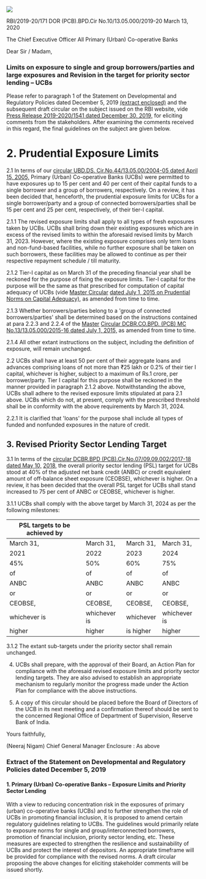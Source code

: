 ![](_page_0_Picture_0.jpeg)

RBI/2019-20/171 DOR (PCB).BPD.Cir No.10/13.05.000/2019-20 March 13, 2020

The Chief Executive Officer All Primary (Urban) Co-operative Banks

Dear Sir / Madam,

### **Limits on exposure to single and group borrowers/parties and large exposures and Revision in the target for priority sector lending – UCBs**

Please refer to paragraph 1 of the Statement on Developmental and Regulatory Policies dated December 5, 2019 [\(extract enclosed\)](#page-3-0) and the subsequent draft circular on the subject issued on the RBI website, vide [Press Release 2019-2020/1541 dated December 30, 2019,](https://www.rbi.org.in/Scripts/BS_PressReleaseDisplay.aspx?prid=48993) for eliciting comments from the stakeholders. After examining the comments received in this regard, the final guidelines on the subject are given below.

# **2. Prudential Exposure Limits**

2.1 In terms of our [circular UBD.DS. Cir.No.44/13.05.00/2004-05 dated April 15, 2005,](https://www.rbi.org.in/Scripts/NotificationUser.aspx?Id=2196&Mode=0) Primary (Urban) Co-operative Banks (UCBs) were permitted to have exposures up to 15 per cent and 40 per cent of their capital funds to a single borrower and a group of borrowers, respectively. On a review, it has been decided that, henceforth, the prudential exposure limits for UCBs for a single borrower/party and a group of connected borrowers/parties shall be 15 per cent and 25 per cent, respectively, of their tier-I capital.

2.1.1 The revised exposure limits shall apply to all types of fresh exposures taken by UCBs. UCBs shall bring down their existing exposures which are in excess of the revised limits to within the aforesaid revised limits by March 31, 2023. However, where the existing exposure comprises only term loans and non-fund-based facilities, while no further exposure shall be taken on such borrowers, these facilities may be allowed to continue as per their respective repayment schedule / till maturity.

2.1.2 Tier-I capital as on March 31 of the preceding financial year shall be reckoned for the purpose of fixing the exposure limits. Tier-I capital for the purpose will be the same as that prescribed for computation of capital adequacy of UCBs (vide [Master Circular](https://www.rbi.org.in/Scripts/BS_ViewMasCirculardetails.aspx?id=9816)  [dated July 1, 2015 on Prudential Norms on Capital Adequacy\)](https://www.rbi.org.in/Scripts/BS_ViewMasCirculardetails.aspx?id=9816), as amended from time to time.

2.1.3 Whether borrowers/parties belong to a 'group of connected borrowers/parties' shall be determined based on the instructions contained at para 2.2.3 and 2.2.4 of the [Master](https://www.rbi.org.in/Scripts/BS_ViewMasCirculardetails.aspx?id=9866)  [Circular DCBR.CO.BPD. \(PCB\) MC No.13/13.05.000/2015-16 dated July 1, 2015,](https://www.rbi.org.in/Scripts/BS_ViewMasCirculardetails.aspx?id=9866) as amended from time to time.

2.1.4 All other extant instructions on the subject, including the definition of exposure, will remain unchanged.

2.2 UCBs shall have at least 50 per cent of their aggregate loans and advances comprising loans of not more than ₹25 lakh or 0.2% of their tier I capital, whichever is higher, subject to a maximum of Rs.1 crore, per borrower/party. Tier I capital for this purpose shall be reckoned in the manner provided in paragraph 2.1.2 above. Notwithstanding the above, UCBs shall adhere to the revised exposure limits stipulated at para 2.1 above. UCBs which do not, at present, comply with the prescribed threshold shall be in conformity with the above requirements by March 31, 2024.

2.2.1 It is clarified that 'loans' for the purpose shall include all types of funded and nonfunded exposures in the nature of credit.

## **3. Revised Priority Sector Lending Target**

3.1 In terms of the [circular DCBR.BPD \(PCB\).Cir.No.07/09.09.002/2017-18 dated May 10,](https://www.rbi.org.in/Scripts/NotificationUser.aspx?Id=11274&Mode=0)  [2018,](https://www.rbi.org.in/Scripts/NotificationUser.aspx?Id=11274&Mode=0) the overall priority sector lending (PSL) target for UCBs stood at 40% of the adjusted net bank credit (ANBC) or credit equivalent amount of off-balance sheet exposure (CEOBSE), whichever is higher. On a review, it has been decided that the overall PSL target for UCBs shall stand increased to 75 per cent of ANBC or CEOBSE, whichever is higher.

3.1.1 UCBs shall comply with the above target by March 31, 2024 as per the following milestones:

| PSL targets to be achieved by |              |           |              |
|-------------------------------|--------------|-----------|--------------|
| March 31,                     | March 31,    | March 31, | March 31,    |
| 2021                          | 2022         | 2023      | 2024         |
| 45%                           | 50%          | 60%       | 75%          |
| of                            | of           | of        | of           |
| ANBC                          | ANBC         | ANBC      | ANBC         |
| or                            | or           | or        | or           |
| CEOBSE,                       | CEOBSE,      | CEOBSE,   | CEOBSE,      |
| whichever is                  | whichever is | whichever | whichever is |
| higher                        | higher       | is higher | higher       |

3.1.2 The extant sub-targets under the priority sector shall remain unchanged.

4. UCBs shall prepare, with the approval of their Board, an Action Plan for compliance with the aforesaid revised exposure limits and priority sector lending targets. They are also advised to establish an appropriate mechanism to regularly monitor the progress made under the Action Plan for compliance with the above instructions.

5. A copy of this circular should be placed before the Board of Directors of the UCB in its next meeting and a confirmation thereof should be sent to the concerned Regional Office of Department of Supervision, Reserve Bank of India.

Yours faithfully,

(Neeraj Nigam) Chief General Manager Enclosure : As above

### <span id="page-3-0"></span>**Extract of the Statement on Developmental and Regulatory Policies dated December 5, 2019**

#### **1. Primary (Urban) Co-operative Banks – Exposure Limits and Priority Sector Lending**

With a view to reducing concentration risk in the exposures of primary (urban) co-operative banks (UCBs) and to further strengthen the role of UCBs in promoting financial inclusion, it is proposed to amend certain regulatory guidelines relating to UCBs. The guidelines would primarily relate to exposure norms for single and group/interconnected borrowers, promotion of financial inclusion, priority sector lending, etc. These measures are expected to strengthen the resilience and sustainability of UCBs and protect the interest of depositors. An appropriate timeframe will be provided for compliance with the revised norms. A draft circular proposing the above changes for eliciting stakeholder comments will be issued shortly.